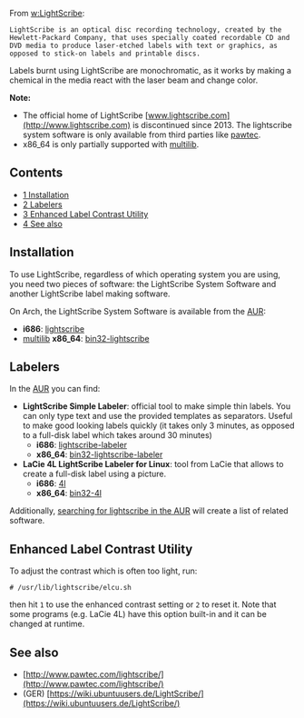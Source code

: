 From [w:LightScribe](https://en.wikipedia.org/wiki/LightScribe "w:LightScribe"):

	LightScribe is an optical disc recording technology, created by the Hewlett-Packard Company, that uses specially coated recordable CD and DVD media to produce laser-etched labels with text or graphics, as opposed to stick-on labels and printable discs.

Labels burnt using LightScribe are monochromatic, as it works by making a chemical in the media react with the laser beam and change color.

**Note:**

*   The official home of LightScribe [www.lightscribe.com](http://www.lightscribe.com) is discontinued since 2013\. The lightscribe system software is only available from third parties like [pawtec](http://www.pawtec.com/lightscribe/).
*   x86_64 is only partially supported with [multilib](/index.php/Multilib "Multilib").

## Contents

*   [1 Installation](#Installation)
*   [2 Labelers](#Labelers)
*   [3 Enhanced Label Contrast Utility](#Enhanced_Label_Contrast_Utility)
*   [4 See also](#See_also)

## Installation

To use LightScribe, regardless of which operating system you are using, you need two pieces of software: the LightScribe System Software and another LightScribe label making software.

On Arch, the LightScribe System Software is available from the [AUR](/index.php/AUR "AUR"):

*   **i686**: [lightscribe](https://aur.archlinux.org/packages/lightscribe/)
*   [multilib](/index.php/Multilib "Multilib") **x86_64**: [bin32-lightscribe](https://aur.archlinux.org/packages/bin32-lightscribe/)

## Labelers

In the [AUR](/index.php/AUR "AUR") you can find:

*   **LightScribe Simple Labeler**: official tool to make simple thin labels. You can only type text and use the provided templates as separators. Useful to make good looking labels quickly (it takes only 3 minutes, as opposed to a full-disk label which takes around 30 minutes)
    *   **i686**: [lightscribe-labeler](https://aur.archlinux.org/packages/lightscribe-labeler/)
    *   **x86_64**: [bin32-lightscribe-labeler](https://aur.archlinux.org/packages/bin32-lightscribe-labeler/)
*   **LaCie 4L LightScribe Labeler for Linux**: tool from LaCie that allows to create a full-disk label using a picture.
    *   **i686**: [4l](https://aur.archlinux.org/packages/4l/)
    *   **x86_64**: [bin32-4l](https://aur.archlinux.org/packages/bin32-4l/)

Additionally, [searching for lightscribe in the AUR](https://aur.archlinux.org/packages.php?K=lightscribe) will create a list of related software.

## Enhanced Label Contrast Utility

To adjust the contrast which is often too light, run:

```
# /usr/lib/lightscribe/elcu.sh

```

then hit `1` to use the enhanced contrast setting or `2` to reset it. Note that some programs (e.g. LaCie 4L) have this option built-in and it can be changed at runtime.

## See also

*   [http://www.pawtec.com/lightscribe/](http://www.pawtec.com/lightscribe/)
*   (GER) [https://wiki.ubuntuusers.de/LightScribe/](https://wiki.ubuntuusers.de/LightScribe/)